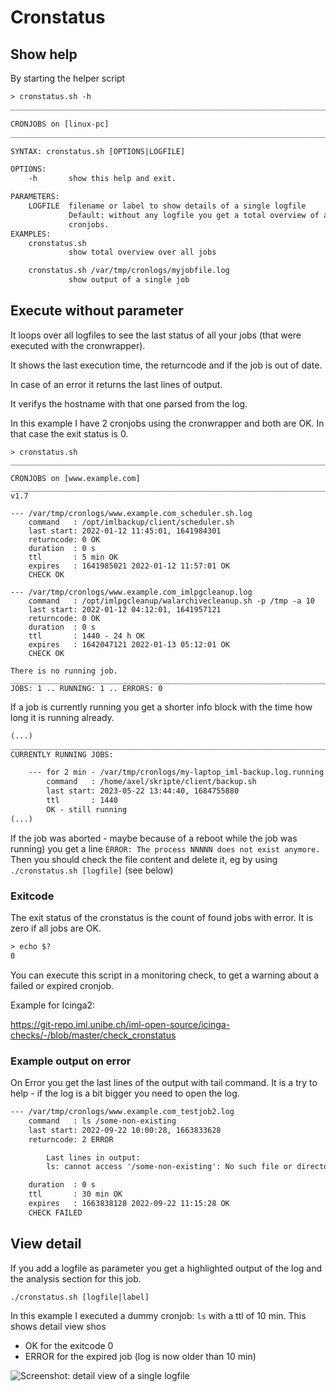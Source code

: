 
# Cronstatus

## Show help

By starting the helper script 

```txt
> cronstatus.sh -h
____________________________________________________________________________________

CRONJOBS on [linux-pc]
______________________________________________________________________________/ v1.9

SYNTAX: cronstatus.sh [OPTIONS|LOGFILE]

OPTIONS:
    -h       show this help and exit.

PARAMETERS:
    LOGFILE  filename or label to show details of a single logfile
             Default: without any logfile you get a total overview of all 
             cronjobs.
EXAMPLES:
    cronstatus.sh
             show total overview over all jobs

    cronstatus.sh /var/tmp/cronlogs/myjobfile.log
             show output of a single job

```

## Execute without parameter

It loops over all logfiles to see the last status of all your jobs (that were executed with the cronwrapper).

It shows the last execution time, the returncode and if the job is out of date.

In case of an error it returns the last lines of output.

It verifys the hostname with that one parsed from the log.

In this example I have 2 cronjobs using the cronwrapper and both are OK. In that case the exit status is 0.

```text
> cronstatus.sh 
____________________________________________________________________________________

CRONJOBS on [www.example.com]
______________________________________________________________________________/ v1.7

--- /var/tmp/cronlogs/www.example.com_scheduler.sh.log
    command   : /opt/imlbackup/client/scheduler.sh
    last start: 2022-01-12 11:45:01, 1641984301
    returncode: 0 OK
    duration  : 0 s
    ttl       : 5 min OK
    expires   : 1641985021 2022-01-12 11:57:01 OK
    CHECK OK

--- /var/tmp/cronlogs/www.example.com_imlpgcleanup.log
    command   : /opt/imlpgcleanup/walarchivecleanup.sh -p /tmp -a 10
    last start: 2022-01-12 04:12:01, 1641957121
    returncode: 0 OK
    duration  : 0 s
    ttl       : 1440 - 24 h OK
    expires   : 1642047121 2022-01-13 05:12:01 OK
    CHECK OK

There is no running job.
____________________________________________________________________________________
JOBS: 1 .. RUNNING: 1 .. ERRORS: 0

```

If a job is currently running you get a shorter info block with the time how long it is running already.

```txt
(...)
____________________________________________________________________________________
CURRENTLY RUNNING JOBS:

    --- for 2 min - /var/tmp/cronlogs/my-laptop_iml-backup.log.running.NNNNN
        command   : /home/axel/skripte/client/backup.sh
        last start: 2023-05-22 13:44:40, 1684755880
        ttl       : 1440
        OK - still running
(...)
```

If the job was aborted - maybe because of a reboot while the job was running) you get a line `ERROR: The process NNNNN does not exist anymore.` 
Then you should check the file content and delete it, eg by using `./cronstatus.sh [logfile]` (see below)

### Exitcode

The exit status of the cronstatus is the count of found jobs with error.
It is zero if all jobs are OK.

```txt
> echo $?
0
```

You can execute this script in a monitoring check, to get a warning about a failed or expired cronjob.

Example for Icinga2:

https://git-repo.iml.unibe.ch/iml-open-source/icinga-checks/-/blob/master/check_cronstatus


### Example output on error

On Error you get the last lines of the output with tail command.
It is a try to help - if the log is a bit bigger you need to open the log.

```txt
--- /var/tmp/cronlogs/www.example.com_testjob2.log
    command   : ls /some-non-existing
    last start: 2022-09-22 10:00:28, 1663833628
    returncode: 2 ERROR

        Last lines in output:
        ls: cannot access '/some-non-existing': No such file or directory

    duration  : 0 s
    ttl       : 30 min OK
    expires   : 1663838128 2022-09-22 11:15:28 OK
    CHECK FAILED
```

## View detail

If you add a logfile as parameter you get a highlighted output of the log and the analysis section for this job.

```txt
./cronstatus.sh [logfile|label]
```

In this example I executed a dummy cronjob: `ls` with a ttl of 10 min. This shows detail view shos

* OK for the exitcode 0
* ERROR for the expired job (log is now older than 10 min)

![Screenshot: detail view of a single logfile](/images/cronstatus_detail.png)